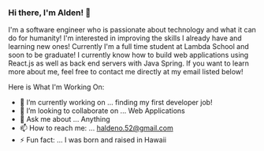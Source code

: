 ### Hi there, I'm Alden! 👋

I'm a software engineer who is passionate about technology and what it can do for humanity! I'm interested in improving the skills I already have and learning new ones! Currently I'm a full time student at Lambda School and soon to be graduate! I currently know how to build web applications using React.js as well as back end servers with Java Spring. If you want to learn more about me, feel free to contact me directly at my email listed below! 


Here is What I'm Working On:

- 🔭 I’m currently working on ... finding my first developer job!
- 👯 I’m looking to collaborate on ... Web Applications
- 💬 Ask me about ... Anything
- 📫 How to reach me: ... haldeno.52@gmail.com
- ⚡ Fun fact: ... I was born and raised in Hawaii
